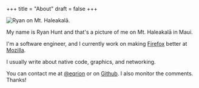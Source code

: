 +++
title = "About"
draft = false
+++

<img class="hero" src="/images/headshot.jpg" alt="Ryan on Mt. Haleakalā."/>

My name is Ryan Hunt and that's a picture of me on Mt. Haleakalā in Maui.

I'm a software engineer, and I currently work on making [Firefox](https://www.mozilla.org/en-US/firefox/) better at [Mozilla](https://mozilla.org).

I usually write about native code, graphics, and networking.

You can contact me at [@eqrion](https://twitter.com/eqrion) or on [Github](https://github.com/eqrion). I also monitor the comments. Thanks!

